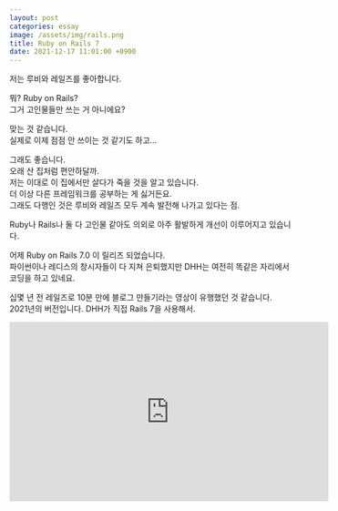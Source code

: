 ```yaml
---
layout: post
categories: essay
image: /assets/img/rails.png
title: Ruby on Rails 7
date: 2021-12-17 11:01:00 +0900
---
```


저는 루비와 레일즈를 좋아합니다.

뭐? Ruby on Rails?  
그거 고인물들만 쓰는 거 아니에요?

맞는 것 같습니다.  
실제로 이제 점점 안 쓰이는 것 같기도 하고...

그래도 좋습니다.  
오래 산 집처럼 편안하달까.  
저는 이대로 이 집에서만 살다가 죽을 것을 알고 있습니다.  
더 이상 다른 프레임워크를 공부하는 게 싫거든요.  
그래도 다행인 것은 루비와 레일즈 모두 계속 발전해 나가고 있다는 점.

Ruby나 Rails나 둘 다 고인물 같아도 의외로 아주 활발하게 개선이 이루어지고 있습니다.

어제 Ruby on Rails 7.0 이 릴리즈 되었습니다.  
파이썬이나 레디스의 창시자들이 다 지쳐 은퇴했지만 DHH는 여전히 똑같은 자리에서 코딩을 하고 있네요.

십몇 년 전 레일즈로 10분 만에 블로그 만들기라는 영상이 유행했던 것 같습니다.  
2021년의 버전입니다. DHH가 직접 Rails 7을 사용해서.

<iframe width="560" height="315" src="https://www.youtube.com/embed/mpWFrUwAN88" title="YouTube video player" frameborder="0" allow="accelerometer; autoplay; clipboard-write; encrypted-media; gyroscope; picture-in-picture" allowfullscreen></iframe>